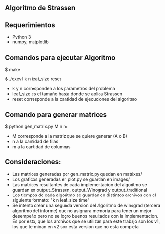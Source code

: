 ## Algoritmo  de Strassen

## Requerimientos
- Python 3
- numpy, matplotlib

## Comandos para ejecutar Algoritmo

$ make  


$ ./exev1 k n leaf_size reset

- k y n corresponden a los parametros del problema 
- leaf_size es el tamaño hasta donde se aplica Strassen
- reset corresponde a la cantidad de ejecuciones del algoritmo

## Comando para generar matrices
$ python gen_matrix.py M n m

- M corresponde a la matriz que se quiere generar (A o B)
- n a la cantidad de filas
- m a la cantidad de columnas

## Consideraciones:
- Las matrices generadas por gen_matrix.py quedan en matrixes/
- Los graficos generadas en plot.py se guardan en images/
- Las matrices resultantes de cada implementacion del algoritmo se guardan en output_Strassen, output_Winograd y output_traditional
- Los tiempos de cada algoritmo se guardan en distintos archivos con el siguiente formato: "k n leaf_size time"
- Se intento crear una segunda version del algoritmo de winograd (tercera algoritmo del informe) que no asignara memoria para tener un mejor desempeño pero no se logro buenos resultados con la implementacion. Es por esto, que los archivos que se utilizan para este trabajo son los v1, los que terminan en v2 son esta version que no esta completa

